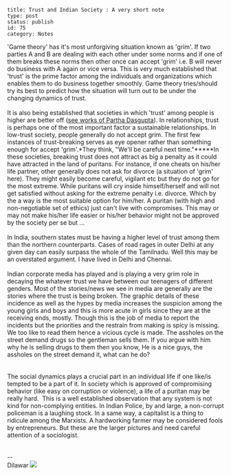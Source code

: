 ~~~~ 
title: Trust and Indian Society : A very short note
type: post
status: publish
id: 75
category: Notes
~~~~

'Game theory' has it's most unforgiving situation known as 'grim'. If
two parties A and B are dealing with each other under some norms and if
one of them breaks these norms then other once can accept 'grim' i.e. B
will never do business with A again or vice versa. This is very much
established that 'trust' is the prime factor among the individuals and
organizations which enables them to do business together smoothly. Game
theory tries/should try its best to predict how the situation will turn
out to be under the changing dynamics of trust.\
\
It is also being established that societies in which 'trust' among
people is higher are better off ([see works of Partha
Dasgupta](http://www.econ.cam.ac.uk/faculty/dasgupta/index.htm)). In
relationships, trust is perhaps one of the most important factor a
sustainable relationships. In low-trust society, people generally do not
accept grim. The first few instances of trust-breaking serves as eye
opener rather than something enough for accept 'grim'.*They think,
"We'll be careful next time."*****In these societies, breaking trust
does not attract as big a penalty as it could have attracted in the land
of puritans. For instance, if one cheats on his/her life partner, other
generally does not ask for divorce (a situation of 'grim' here). They
might easily become careful, vigilant etc but they do not go for the
most extreme. While puritans will cry inside himself/herself and will
not get satisfied without asking for the extreme penalty i.e. divorce.
Which by the a way is the most suitable option for him/her. A puritan
(with high and non-negotiable set of ethics) just can't live with
compromises. This may or may not make his/her life easier or his/her
behavior might not be approved by the society per se but ...\
\
In India, southern states must be having a higher level of trust among
them than the northern counterparts. Cases of road rages in outer Delhi
at any given day can easily surpass the whole of the Tamilnadu. Well
this may be an overstated argument. I have lived in Delhi and Chennai.\
\
Indian corporate media has played and is playing a very grim role in
decaying the whatever trust we have between our teenagers of different
genders. Most of the stories/news we see in media are generally are the
stories where the trust is being broken. The graphic details of these
incidence as well as the hypes by media increases the suspicion among
the young girls and boys and this is more acute in girls since they are
at the receiving ends, mostly. Though this is the job of media to report
the incidents but the priorities and the restrain from making is spicy
is missing. We too like to read them hence a vicious cycle is made. The
assholes on the street demand drugs so the gentleman sells them. If you
argue with him why he is selling drugs to them then you know, He is a
nice guys, the assholes on the street demand it, what can he do?\
  \
\
The social dynamics plays a crucial part in an individual life if one
like/is tempted to be a part of it. In society which is approved of
compromising behavior (like easy on corruption or violence), a life of a
puritan may be really hard.  This is a well established observation that
any system is not kind for non-complying entities. In Indian Police, by
and large, a non-corrupt policeman is a laughing stock. In a same way, a
capitalist is a thing to ridicule among the Marxists. A hardworking
farmer may be considered fools by entrepreneurs. But these are the
larger pictures and need careful attention of a sociologist.\
\
\
--\
Dilawar
![](https://blogger.googleusercontent.com/tracker/3794193585985230867-2579997464118403514?l=dilawarsays.blogspot.com)
